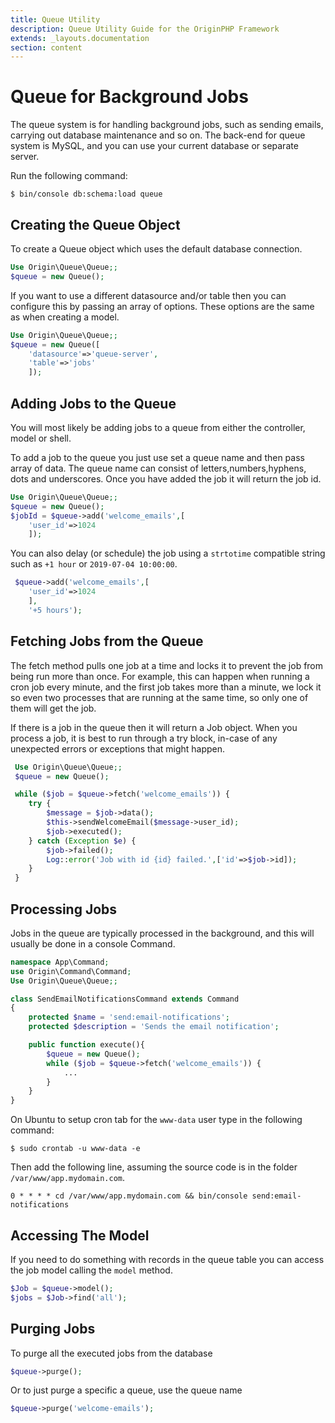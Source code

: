 ```yaml
---
title: Queue Utility
description: Queue Utility Guide for the OriginPHP Framework
extends: _layouts.documentation
section: content
---
```

# Queue for Background Jobs

The queue system is for handling background jobs, such as sending emails, carrying out database maintenance and so on. The back-end for queue system is MySQL, and you can use your current database or separate server.

Run the following command:

```linux
$ bin/console db:schema:load queue
```

## Creating the Queue Object

To create a Queue object which uses the default database connection.

```php
Use Origin\Queue\Queue;;
$queue = new Queue();
```

If you want to use a different datasource and/or table then you can configure this by passing an array of
options. These options are the same as when creating a model.

```php
Use Origin\Queue\Queue;;
$queue = new Queue([
    'datasource'=>'queue-server',
    'table'=>'jobs'
    ]);
```

## Adding Jobs to the Queue

You will most likely be adding jobs to a queue from either the controller, model or shell. 

To add a job to the queue you just use set a queue name and then pass array of data. The queue name can consist of letters,numbers,hyphens, dots and underscores. Once you have added the job it will return the job id.

```php
Use Origin\Queue\Queue;;
$queue = new Queue();
$jobId = $queue->add('welcome_emails',[
    'user_id'=>1024
    ]);
```

You can also delay (or schedule) the job using a `strtotime` compatible string such as `+1 hour` or `2019-07-04 10:00:00`.

```php
 $queue->add('welcome_emails',[
    'user_id'=>1024
    ],
    '+5 hours');
```

## Fetching Jobs from the Queue

The fetch method pulls one job at a time and locks it to prevent the job from being run more than once. For example, this can happen when running a cron job every minute, and the first job takes more than a minute, we lock it so even two processes that are running at the same time, so only one of them will get the job.

If there is a job in the queue then it will return a Job object. When you process a job, it is best to run through a try block, in-case of any unexpected errors or exceptions that might happen.

```php
 Use Origin\Queue\Queue;;
 $queue = new Queue();

 while ($job = $queue->fetch('welcome_emails')) {
    try {
        $message = $job->data();
        $this->sendWelcomeEmail($message->user_id);
        $job->executed();
    } catch (Exception $e) {
        $job->failed();
        Log::error('Job with id {id} failed.',['id'=>$job->id]);
    }  
 }
```

## Processing Jobs

Jobs in the queue are typically processed in the background, and this will usually be done in a console Command.

```php
namespace App\Command;
use Origin\Command\Command;
Use Origin\Queue\Queue;;

class SendEmailNotificationsCommand extends Command
{
    protected $name = 'send:email-notifications';
    protected $description = 'Sends the email notification';

    public function execute(){
        $queue = new Queue();
        while ($job = $queue->fetch('welcome_emails')) {
            ...
        }
    }
}
```



On Ubuntu to setup cron tab for the `www-data` user type in the following command:

```linux
$ sudo crontab -u www-data -e
```

Then add the following line, assuming the source code is in the folder `/var/www/app.mydomain.com`.
```
0 * * * * cd /var/www/app.mydomain.com && bin/console send:email-notifications
```

## Accessing The Model

If you need to do something with records in the queue table you can access the job model calling the `model` method.

```php
$Job = $queue->model();
$jobs = $Job->find('all');
```

## Purging Jobs

To purge all the executed jobs from the database

```php
$queue->purge();
```

Or to just purge a specific a queue, use the queue name

```php
$queue->purge('welcome-emails');
```
